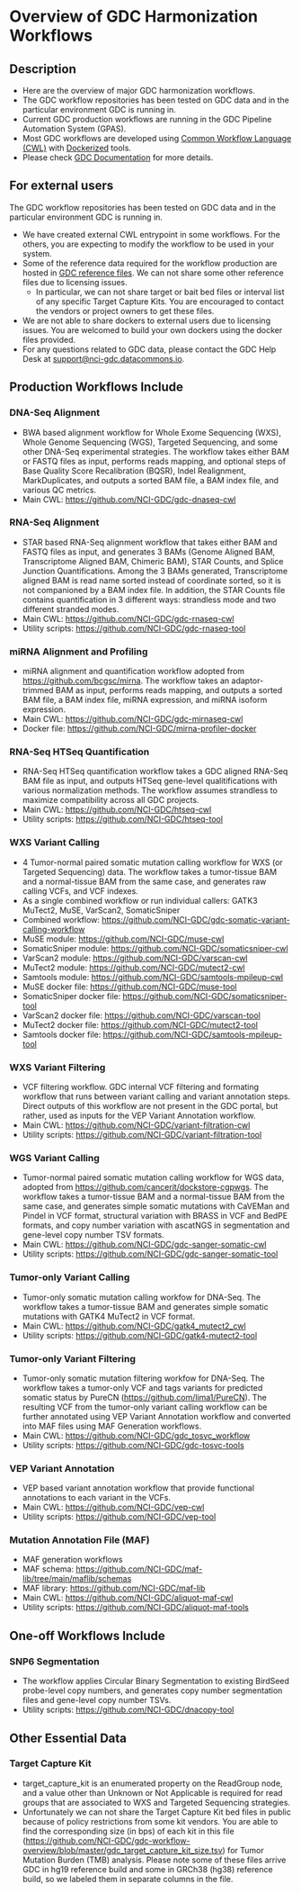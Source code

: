 # Overview of GDC Harmonization Workflows

## Description
- Here are the overview of major GDC harmonization workflows.
- The GDC workflow repositories has been tested on GDC data and in the particular environment GDC is running in. 
- Current GDC production workflows are running in the GDC Pipeline Automation System (GPAS).
- Most GDC workflows are developed using [Common Workflow Language (CWL)](https://www.commonwl.org/ "Common workflow Language") with [Dockerized](https://www.docker.com/) tools.
- Please check [GDC Documentation](https://docs.gdc.cancer.gov/Data/Bioinformatics_Pipelines/DNA_Seq_Variant_Calling_Pipeline/#somatic-variant-calling-workflow) for more details. 

## For external users
The GDC workflow repositories has been tested on GDC data and in the particular environment GDC is running in. 
- We have created external CWL entrypoint in some workflows. For the others, you are expecting to modify the workflow to be used in your system. 
- Some of the reference data required for the workflow production are hosted in [GDC reference files](https://gdc.cancer.gov/about-data/data-harmonization-and-generation/gdc-reference-files "GDC reference files"). We can not share some other reference files due to licensing issues. 
  - In particular, we can not share target or bait bed files or interval list of any specific Target Capture Kits. You are encouraged to contact the vendors or project owners to get these files.
- We are not able to share dockers to external users due to licensing issues. You are welcomed to build your own dockers using the docker files provided.
- For any questions related to GDC data, please contact the GDC Help Desk at support@nci-gdc.datacommons.io.

## Production Workflows Include

### DNA-Seq Alignment
- BWA based alignment workflow for Whole Exome Sequencing (WXS), Whole Genome Sequencing (WGS), Targeted Sequencing, and some other DNA-Seq experimental strategies. The workflow takes either BAM or FASTQ files as input, performs reads mapping, and optional steps of Base Quality Score Recalibration (BQSR), Indel Realignment, MarkDuplicates, and outputs a sorted BAM file, a BAM index file, and various QC metrics.  
- Main CWL: https://github.com/NCI-GDC/gdc-dnaseq-cwl 

### RNA-Seq Alignment
- STAR based RNA-Seq alignment workflow that takes either BAM and FASTQ files as input, and generates 3 BAMs (Genome Aligned BAM, Transcriptome Aligned BAM, Chimeric BAM), STAR Counts, and Splice Junction Quantifications. Among the 3 BAMs generated, Transcriptome aligned BAM is read name sorted instead of coordinate sorted, so it is not companioned by a BAM index file. In addition, the STAR Counts file contains quantification in 3 different ways: strandless mode and two different stranded modes.
- Main CWL: https://github.com/NCI-GDC/gdc-rnaseq-cwl
- Utility scripts: https://github.com/NCI-GDC/gdc-rnaseq-tool 

### miRNA Alignment and Profiling
- miRNA alignment and quantification workflow adopted from https://github.com/bcgsc/mirna. The workflow takes an adaptor-trimmed BAM as input, performs reads mapping, and outputs a sorted BAM file, a BAM index file, miRNA expression, and miRNA isoform expression. 
- Main CWL: https://github.com/NCI-GDC/gdc-mirnaseq-cwl 
- Docker file: https://github.com/NCI-GDC/mirna-profiler-docker 

### RNA-Seq HTSeq Quantification
- RNA-Seq HTSeq quantification workflow takes a GDC aligned RNA-Seq BAM file as input, and outputs HTSeq gene-level qualitifications with various normalization methods. The workflow assumes strandless to maximize compatibility across all GDC projects.
- Main CWL: https://github.com/NCI-GDC/htseq-cwl
- Utility scripts: https://github.com/NCI-GDC/htseq-tool

### WXS Variant Calling
- 4 Tumor-normal paired somatic mutation calling workflow for WXS (or Targeted Sequencing) data. The workflow takes a tumor-tissue BAM and a normal-tissue BAM from the same case, and generates raw calling VCFs, and VCF indexes.  
- As a single combined workflow or run individual callers: GATK3 MuTect2, MuSE, VarScan2, SomaticSniper
- Combined workflow: https://github.com/NCI-GDC/gdc-somatic-variant-calling-workflow 
- MuSE module: https://github.com/NCI-GDC/muse-cwl
- SomaticSniper module: https://github.com/NCI-GDC/somaticsniper-cwl
- VarScan2 module: https://github.com/NCI-GDC/varscan-cwl
- MuTect2 module: https://github.com/NCI-GDC/mutect2-cwl 
- Samtools module: https://github.com/NCI-GDC/samtools-mpileup-cwl
- MuSE docker file: https://github.com/NCI-GDC/muse-tool
- SomaticSniper docker file: https://github.com/NCI-GDC/somaticsniper-tool
- VarScan2 docker file: https://github.com/NCI-GDC/varscan-tool
- MuTect2 docker file: https://github.com/NCI-GDC/mutect2-tool
- Samtools docker file: https://github.com/NCI-GDC/samtools-mpileup-tool

### WXS Variant Filtering
- VCF filtering workflow. GDC internal VCF filtering and formating workflow that runs between variant calling and variant annotation steps. Direct outputs of this workflow are not present in the GDC portal, but rather, used as inputs for the VEP Variant Annotation workflow.  
- Main CWL: https://github.com/NCI-GDC/variant-filtration-cwl 
- Utility scripts: https://github.com/NCI-GDC/variant-filtration-tool

### WGS Variant Calling
- Tumor-normal paired somatic mutation calling workflow for WGS data, adopted from https://github.com/cancerit/dockstore-cgpwgs. The workflow takes a tumor-tissue BAM and a normal-tissue BAM from the same case, and generates simple somatic mutations with CaVEMan and Pindel in VCF format, structural variation with BRASS in VCF and BedPE formats, and copy number variation with ascatNGS in segmentation and gene-level copy number TSV formats.
- Main CWL: https://github.com/NCI-GDC/gdc-sanger-somatic-cwl
- Utility scripts: https://github.com/NCI-GDC/gdc-sanger-somatic-tool

### Tumor-only Variant Calling
- Tumor-only somatic mutation calling workfow for DNA-Seq. The workflow takes a tumor-tissue BAM and generates simple somatic mutations with GATK4 MuTect2 in VCF format. 
- Main CWL: https://github.com/NCI-GDC/gatk4_mutect2_cwl
- Utility scripts: https://github.com/NCI-GDC/gatk4-mutect2-tool

### Tumor-only Variant Filtering
- Tumor-only somatic mutation filtering workfow for DNA-Seq. The workflow takes a tumor-only VCF and tags variants for predicted somatic status by PureCN (https://github.com/lima1/PureCN). The resulting VCF from the tumor-only variant calling workflow can be further annotated using VEP Variant Annotation workflow and converted into MAF files using MAF Generation workflows. 
- Main CWL: https://github.com/NCI-GDC/gdc_tosvc_workflow
- Utility scripts: https://github.com/NCI-GDC/gdc-tosvc-tools

### VEP Variant Annotation
- VEP based variant annotation workflow that provide functional annotations to each variant in the VCFs.
- Main CWL: https://github.com/NCI-GDC/vep-cwl 
- Utility scripts: https://github.com/NCI-GDC/vep-tool 

### Mutation Annotation File (MAF)
- MAF generation workflows 
- MAF schema: https://github.com/NCI-GDC/maf-lib/tree/main/maflib/schemas
- MAF library: https://github.com/NCI-GDC/maf-lib
- Main CWL: https://github.com/NCI-GDC/aliquot-maf-cwl
- Utility scripts: https://github.com/NCI-GDC/aliquot-maf-tools

## One-off Workflows Include
### SNP6 Segmentation
- The workflow applies Circular Binary Segmentation to existing BirdSeed probe-level copy numbers, and generates copy number segmentation files and gene-level copy number TSVs.
- Utility scripts: https://github.com/NCI-GDC/dnacopy-tool

## Other Essential Data

### Target Capture Kit
- target_capture_kit is an enumerated property on the ReadGroup node, and a value other than Unknown or Not Applicable is required for read groups that are associated to WXS and Targeted Sequencing strategies. 
- Unfortunately we can not share the Target Capture Kit bed files in public because of policy restrictions from some kit vendors. You are able to find the corresponding size (in bps) of each kit in this file (https://github.com/NCI-GDC/gdc-workflow-overview/blob/master/gdc_target_capture_kit_size.tsv) for Tumor Mutation Burden (TMB) analysis. Please note some of these files arrive GDC in hg19 reference build and some in GRCh38 (hg38) reference build, so we labeled them in separate columns in the file.
